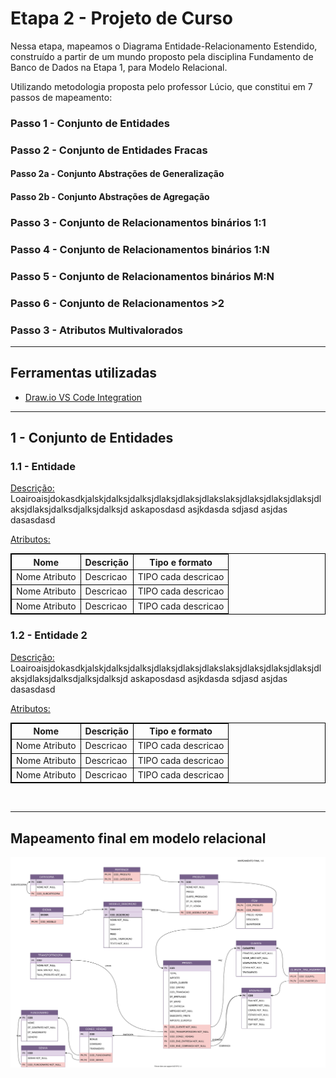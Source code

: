 # Etapa 2 - Projeto de Curso

Nessa etapa, mapeamos o Diagrama Entidade-Relacionamento Estendido, construído a partir de um mundo proposto pela disciplina Fundamento de Banco de Dados na Etapa 1, para Modelo Relacional.

Utilizando metodologia proposta pelo professor Lúcio, que constitui em 7 passos de mapeamento:

### Passo 1 - Conjunto de Entidades

### Passo 2 - Conjunto de Entidades Fracas

#### Passo 2a - Conjunto Abstrações de Generalização

#### Passo 2b - Conjunto Abstrações de Agregação

### Passo 3 - Conjunto de Relacionamentos binários 1:1

### Passo 4 - Conjunto de Relacionamentos binários 1:N

### Passo 5 - Conjunto de Relacionamentos binários M:N

### Passo 6 - Conjunto de Relacionamentos >2

### Passo 3 - Atributos Multivalorados

<hr/>

## Ferramentas utilizadas

- [Draw.io VS Code Integration](https://github.com/hediet/vscode-drawio.git)

<hr/>

## 1 - Conjunto de Entidades

### 1.1 - Entidade

<u>Descrição:</u> Loairoaisjdokasdkjalskjdalksjdalksjdlaksjdlaksjdlakslaksjdlaksjdlaksjdlaksjdlaksjdlaksjdalksdjalksjdalksjd
askaposdasd
asjkdasda
sdjasd
asjdas
dasasdasd

<u>Atributos:</u>

<style>

table, th, td {
  border: 1px solid black;
}

</style>

<table>
  <tr>
    <th scope="col">Nome</th>
    <th scope="col">Descrição</th>
    <th scope="col">Tipo e formato</th>
  </tr>
<tr>
  <td>Nome Atributo</td>
  <td>Descricao</td>
  <td>TIPO cada descricao</td>
</tr>
<tr>
  <td>Nome Atributo</td>
  <td>Descricao</td>
  <td>TIPO cada descricao</td>
</tr>
<tr>
  <td>Nome Atributo</td>
  <td>Descricao</td>
  <td>TIPO cada descricao</td>
</tr>
</table>

### 1.2 - Entidade 2

<u>Descrição:</u> Loairoaisjdokasdkjalskjdalksjdalksjdlaksjdlaksjdlakslaksjdlaksjdlaksjdlaksjdlaksjdlaksjdalksdjalksjdalksjd
askaposdasd
asjkdasda
sdjasd
asjdas
dasasdasd

<u>Atributos:</u>

</style>

<table>
  <tr>
    <th scope="col">Nome</th>
    <th scope="col">Descrição</th>
    <th scope="col">Tipo e formato</th>
  </tr>
<tr>
  <td>Nome Atributo</td>
  <td>Descricao</td>
  <td>TIPO cada descricao</td>
</tr>
<tr>
  <td>Nome Atributo</td>
  <td>Descricao</td>
  <td>TIPO cada descricao</td>
</tr>
<tr>
  <td>Nome Atributo</td>
  <td>Descricao</td>
  <td>TIPO cada descricao</td>
</tr>
</table>

<br/>

<hr/>

## Mapeamento final em modelo relacional

<img src="Final_10.svg"/>
